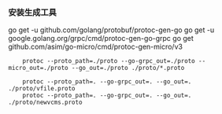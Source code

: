 ### 安装生成工具
go get -u github.com/golang/protobuf/protoc-gen-go
go get -u google.golang.org/grpc/cmd/protoc-gen-go-grpc
go get github.com/asim/go-micro/cmd/protoc-gen-micro/v3

```
    protoc --proto_path=./proto --go-grpc_out=./proto --micro_out=./proto --go_out=./proto ./proto/*.proto
    
    protoc --proto_path=. --go-grpc_out=. --go_out=. ./proto/vfile.proto
    protoc --proto_path=. --go-grpc_out=. --go_out=. ./proto/newvcms.proto
```